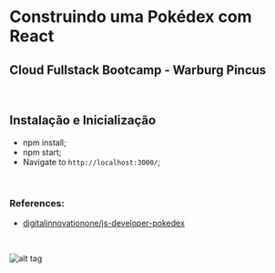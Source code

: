 # Construindo uma Pokédex com React

## Cloud Fullstack Bootcamp - Warburg Pincus

<br>

## Instalação e Inicialização

- npm install;
- npm start;
- Navigate to `http://localhost:3000/`;

<br>

### References:
- [digitalinnovationone/js-developer-pokedex](https://github.com/digitalinnovationone/js-developer-pokedex)

<br>

![alt tag](https://hermes.digitalinnovation.one/assets/diome/logo.png)
